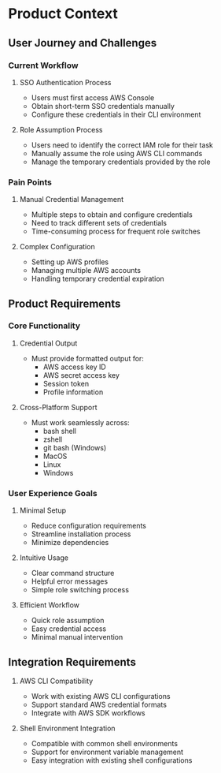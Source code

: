 # Product Context

## User Journey and Challenges
### Current Workflow
1. SSO Authentication Process
   - Users must first access AWS Console
   - Obtain short-term SSO credentials manually
   - Configure these credentials in their CLI environment

2. Role Assumption Process
   - Users need to identify the correct IAM role for their task
   - Manually assume the role using AWS CLI commands
   - Manage the temporary credentials provided by the role

### Pain Points
1. Manual Credential Management
   - Multiple steps to obtain and configure credentials
   - Need to track different sets of credentials
   - Time-consuming process for frequent role switches

2. Complex Configuration
   - Setting up AWS profiles
   - Managing multiple AWS accounts
   - Handling temporary credential expiration

## Product Requirements

### Core Functionality
1. Credential Output
   - Must provide formatted output for:
     - AWS access key ID
     - AWS secret access key
     - Session token
     - Profile information

2. Cross-Platform Support
   - Must work seamlessly across:
     - bash shell
     - zshell
     - git bash (Windows)
     - MacOS
     - Linux
     - Windows

### User Experience Goals
1. Minimal Setup
   - Reduce configuration requirements
   - Streamline installation process
   - Minimize dependencies

2. Intuitive Usage
   - Clear command structure
   - Helpful error messages
   - Simple role switching process

3. Efficient Workflow
   - Quick role assumption
   - Easy credential access
   - Minimal manual intervention

## Integration Requirements
1. AWS CLI Compatibility
   - Work with existing AWS CLI configurations
   - Support standard AWS credential formats
   - Integrate with AWS SDK workflows

2. Shell Environment Integration
   - Compatible with common shell environments
   - Support for environment variable management
   - Easy integration with existing shell configurations 